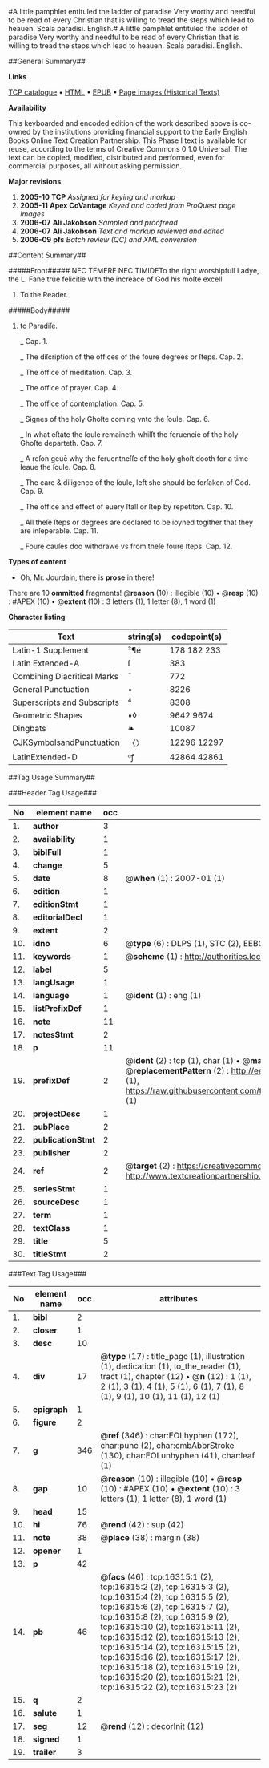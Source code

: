 #A little pamphlet entituled the ladder of paradise Very worthy and needful to be read of every Christian that is willing to tread the steps which lead to heauen. Scala paradisi. English.#
A little pamphlet entituled the ladder of paradise Very worthy and needful to be read of every Christian that is willing to tread the steps which lead to heauen.
Scala paradisi. English.

##General Summary##

**Links**

[TCP catalogue](http://www.ota.ox.ac.uk/tcp/)  • 
[HTML](http://tei.it.ox.ac.uk/tcp/Texts-HTML/free/A22/A22897.html)  • 
[EPUB](http://tei.it.ox.ac.uk/tcp/Texts-EPUB/free/A22/A22897.epub) • 
[Page images (Historical Texts)](https://data.historicaltexts.jisc.ac.uk/view?pubId=eebo-99851061e&pageId=eebo-99851061e-16315-1)

**Availability**

This keyboarded and encoded edition of the
	       work described above is co-owned by the institutions
	       providing financial support to the Early English Books
	       Online Text Creation Partnership. This Phase I text is
	       available for reuse, according to the terms of Creative
	       Commons 0 1.0 Universal. The text can be copied,
	       modified, distributed and performed, even for
	       commercial purposes, all without asking permission.

**Major revisions**

1. __2005-10__ __TCP__ *Assigned for keying and markup*
1. __2005-11__ __Apex CoVantage__ *Keyed and coded from ProQuest page images*
1. __2006-07__ __Ali Jakobson__ *Sampled and proofread*
1. __2006-07__ __Ali Jakobson__ *Text and markup reviewed and edited*
1. __2006-09__ __pfs__ *Batch review (QC) and XML conversion*

##Content Summary##

#####Front#####
NEC TEMERE NEC TIMIDETo the right worshipfull Ladye, the L. Fane true felicitie with the increace of God his moſte excell
1. To the Reader.

#####Body#####

1. to Paradiſe.

    _ Cap. 1.

    _ The diſcription of the offices of the foure degrees or ſteps. Cap. 2.

    _ The office of meditation. Cap. 3.

    _ The office of prayer. Cap. 4.

    _ The office of contemplation. Cap. 5.

    _ Signes of the holy Ghoſte coming vnto the ſoule. Cap. 6.

    _ In what eſtate the ſoule remaineth whilſt the feruencie of the holy Ghoſte departeth. Cap. 7.

    _ A reſon geuē why the feruentneſſe of the holy ghoſt dooth for a time leaue the ſoule. Cap. 8.

    _ The care & diligence of the ſoule, left she should be forſaken of God. Cap. 9.

    _ The office and effect of euery ſtall or ſtep by repetiton. Cap. 10.

    _ All theſe ſteps or degrees are declared to be ioyned togither that they are inſeperable. Cap. 11.

    _ Foure cauſes doo withdrawe vs from theſe foure ſteps. Cap. 12.

**Types of content**

  * Oh, Mr. Jourdain, there is **prose** in there!

There are 10 **ommitted** fragments! 
 @__reason__ (10) : illegible (10)  •  @__resp__ (10) : #APEX (10)  •  @__extent__ (10) : 3 letters (1), 1 letter (8), 1 word (1)

**Character listing**


|Text|string(s)|codepoint(s)|
|---|---|---|
|Latin-1 Supplement|²¶é|178 182 233|
|Latin Extended-A|ſ|383|
|Combining             Diacritical Marks|̄|772|
|General Punctuation|•|8226|
|Superscripts             and Subscripts|⁴|8308|
|Geometric Shapes|▪◊|9642 9674|
|Dingbats|❧|10087|
|CJKSymbolsandPunctuation|〈〉|12296 12297|
|LatinExtended-D|ꝰꝭ|42864 42861|

##Tag Usage Summary##

###Header Tag Usage###

|No|element name|occ|attributes|
|---|---|---|---|
|1.|__author__|3||
|2.|__availability__|1||
|3.|__biblFull__|1||
|4.|__change__|5||
|5.|__date__|8| @__when__ (1) : 2007-01 (1)|
|6.|__edition__|1||
|7.|__editionStmt__|1||
|8.|__editorialDecl__|1||
|9.|__extent__|2||
|10.|__idno__|6| @__type__ (6) : DLPS (1), STC (2), EEBO-CITATION (1), PROQUEST (1), VID (1)|
|11.|__keywords__|1| @__scheme__ (1) : http://authorities.loc.gov/ (1)|
|12.|__label__|5||
|13.|__langUsage__|1||
|14.|__language__|1| @__ident__ (1) : eng (1)|
|15.|__listPrefixDef__|1||
|16.|__note__|11||
|17.|__notesStmt__|2||
|18.|__p__|11||
|19.|__prefixDef__|2| @__ident__ (2) : tcp (1), char (1)  •  @__matchPattern__ (2) : ([0-9\-]+):([0-9IVX]+) (1), (.+) (1)  •  @__replacementPattern__ (2) : http://eebo.chadwyck.com/downloadtiff?vid=$1&page=$2 (1), https://raw.githubusercontent.com/textcreationpartnership/Texts/master/tcpchars.xml#$1 (1)|
|20.|__projectDesc__|1||
|21.|__pubPlace__|2||
|22.|__publicationStmt__|2||
|23.|__publisher__|2||
|24.|__ref__|2| @__target__ (2) : https://creativecommons.org/publicdomain/zero/1.0/ (1), http://www.textcreationpartnership.org/docs/. (1)|
|25.|__seriesStmt__|1||
|26.|__sourceDesc__|1||
|27.|__term__|1||
|28.|__textClass__|1||
|29.|__title__|5||
|30.|__titleStmt__|2||


###Text Tag Usage###

|No|element name|occ|attributes|
|---|---|---|---|
|1.|__bibl__|2||
|2.|__closer__|1||
|3.|__desc__|10||
|4.|__div__|17| @__type__ (17) : title_page (1), illustration (1), dedication (1), to_the_reader (1), tract (1), chapter (12)  •  @__n__ (12) : 1 (1), 2 (1), 3 (1), 4 (1), 5 (1), 6 (1), 7 (1), 8 (1), 9 (1), 10 (1), 11 (1), 12 (1)|
|5.|__epigraph__|1||
|6.|__figure__|2||
|7.|__g__|346| @__ref__ (346) : char:EOLhyphen (172), char:punc (2), char:cmbAbbrStroke (130), char:EOLunhyphen (41), char:leaf (1)|
|8.|__gap__|10| @__reason__ (10) : illegible (10)  •  @__resp__ (10) : #APEX (10)  •  @__extent__ (10) : 3 letters (1), 1 letter (8), 1 word (1)|
|9.|__head__|15||
|10.|__hi__|76| @__rend__ (42) : sup (42)|
|11.|__note__|38| @__place__ (38) : margin (38)|
|12.|__opener__|1||
|13.|__p__|42||
|14.|__pb__|46| @__facs__ (46) : tcp:16315:1 (2), tcp:16315:2 (2), tcp:16315:3 (2), tcp:16315:4 (2), tcp:16315:5 (2), tcp:16315:6 (2), tcp:16315:7 (2), tcp:16315:8 (2), tcp:16315:9 (2), tcp:16315:10 (2), tcp:16315:11 (2), tcp:16315:12 (2), tcp:16315:13 (2), tcp:16315:14 (2), tcp:16315:15 (2), tcp:16315:16 (2), tcp:16315:17 (2), tcp:16315:18 (2), tcp:16315:19 (2), tcp:16315:20 (2), tcp:16315:21 (2), tcp:16315:22 (2), tcp:16315:23 (2)|
|15.|__q__|2||
|16.|__salute__|1||
|17.|__seg__|12| @__rend__ (12) : decorInit (12)|
|18.|__signed__|1||
|19.|__trailer__|3||
